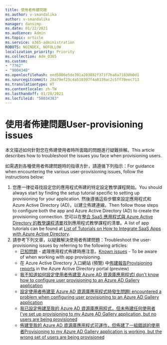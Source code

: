 ```yaml
---
title: 使用者佈建問題
ms.author: v-smandalika
author: v-smandalika
manager: dansimp
ms.date: 01/22/2021
ms.audience: Admin
ms.topic: article
ms.service: o365-administration
ROBOTS: NOINDEX, NOFOLLOW
localization_priority: Priority
ms.collection: Adm_O365
ms.custom:
- "7762"
- "9004348"
ms.openlocfilehash: eed5886e5de391a203882f373f7ba8a71830b0d1
ms.sourcegitcommit: 28a79ef23c4a510397f4a8339ac2c5ff70eec713
ms.translationtype: HT
ms.contentlocale: zh-TW
ms.lasthandoff: 01/28/2021
ms.locfileid: "50034383"
---
```

# <a name="user-provisioning-issues"></a><span data-ttu-id="39243-102">使用者佈建問題</span><span class="sxs-lookup"><span data-stu-id="39243-102">User-provisioning issues</span></span>

<span data-ttu-id="39243-103">本文描述如何針對您在佈建使用者時所面臨的問題進行疑難排解。</span><span class="sxs-lookup"><span data-stu-id="39243-103">This article describes how to troubleshoot the issues you face when provisioning users.</span></span>

<span data-ttu-id="39243-104">如需遇到各種使用者佈建問題時的指導方針，請遵循下列指示：</span><span class="sxs-lookup"><span data-stu-id="39243-104">For guidance when encountering the various user-provisioning issues, follow the instructions below:</span></span>

1. <span data-ttu-id="39243-105">您應一律從尋找設定您的應用程式佈建的特定設定教學課程開始。</span><span class="sxs-lookup"><span data-stu-id="39243-105">You should always start by finding the setup tutorial specific to setting up provisioning for your application.</span></span> <span data-ttu-id="39243-106">然後遵循這些步驟來設定應用程式和 Azure Active Directory (AD)，以建立佈建連線。</span><span class="sxs-lookup"><span data-stu-id="39243-106">Then follow those steps to configure both the app and Azure Active Directory (AD) to create the provisioning connection.</span></span> <span data-ttu-id="39243-107">您可以在[整合 SaaS 應用程式與 Azure Active Directory 的教學課程清單](https://docs.microsoft.com/azure/active-directory/saas-apps/tutorial-list)找到應用程式教學課程的清單。</span><span class="sxs-lookup"><span data-stu-id="39243-107">A list of app tutorials can be found at [List of Tutorials on How to Integrate SaaS Apps with Azure Active Directory](https://docs.microsoft.com/azure/active-directory/saas-apps/tutorial-list).</span></span>
2. <span data-ttu-id="39243-108">請參考下列文章，以疑難解決使用者佈建問題：</span><span class="sxs-lookup"><span data-stu-id="39243-108">Troubleshoot the user-provisioning issues by referring to the following articles:</span></span>
    - <span data-ttu-id="39243-109">[已知問題](https://docs.microsoft.com/azure/active-directory/app-provisioning/known-issues) - 處理應用程式佈建時應注意。</span><span class="sxs-lookup"><span data-stu-id="39243-109">[Known issues](https://docs.microsoft.com/azure/active-directory/app-provisioning/known-issues) - To be aware of when working with app provisioning.</span></span>
    - <span data-ttu-id="39243-110">在 Azure Active Directory 入口網站 (預覽) 中[佈建報告](https://docs.microsoft.com/azure/active-directory/reports-monitoring/concept-provisioning-logs)</span><span class="sxs-lookup"><span data-stu-id="39243-110">[Provisioning reports](https://docs.microsoft.com/azure/active-directory/reports-monitoring/concept-provisioning-logs) in the Azure Active Directory portal (preview)</span></span>
    - [<span data-ttu-id="39243-111">我不知道如何設定使用者佈建至 Azure AD 資源庫應用程式</span><span class="sxs-lookup"><span data-stu-id="39243-111">I don't know how to configure user provisioning to an Azure AD Gallery application</span></span>](https://docs.microsoft.com/azure/active-directory/app-provisioning/configure-automatic-user-provisioning-portal) 
    - [<span data-ttu-id="39243-112">設定使用者佈建至 Azure AD 資源庫應用程式時發生問題</span><span class="sxs-lookup"><span data-stu-id="39243-112">I encountered a problem when configuring user provisioning to an Azure AD Gallery application</span></span>](https://docs.microsoft.com/azure/active-directory/app-provisioning/application-provisioning-config-problem) 
    - [<span data-ttu-id="39243-113">我已設定佈建至我的 Azure AD 資源庫應用程式，但未佈建任何使用者</span><span class="sxs-lookup"><span data-stu-id="39243-113">I've set up provisioning to my Azure AD Gallery application, but no users are being provisioned</span></span>](https://docs.microsoft.com/azure/active-directory/app-provisioning/application-provisioning-config-problem-no-users-provisioned) 
    - [<span data-ttu-id="39243-114">佈建至我的 Azure AD 資源庫應用程式可運作，但佈建了一組錯誤的使用者</span><span class="sxs-lookup"><span data-stu-id="39243-114">Provisioning to my Azure AD Gallery application is working, but the wrong set of users are being provisioned</span></span>](https://docs.microsoft.com/azure/active-directory/manage-apps/add-application-portal-assign-users)





